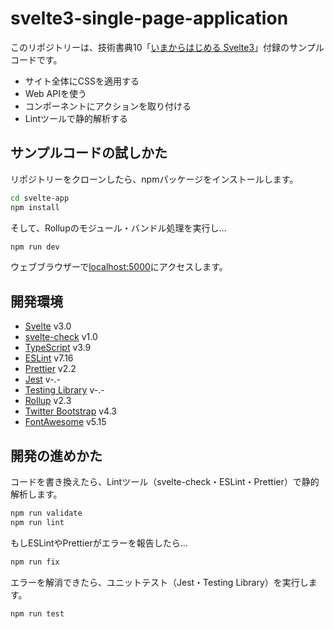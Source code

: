 # svelte3-single-page-application

このリポジトリーは、技術書典10「[いまからはじめる Svelte3](https://techbookfest.org/product/4925576424980480?productVariantID=5094401858600960)」付録のサンプルコードです。

* サイト全体にCSSを適用する
* Web APIを使う
* コンポーネントにアクションを取り付ける
* Lintツールで静的解析する

## サンプルコードの試しかた

リポジトリーをクローンしたら、npmパッケージをインストールします。

```bash
cd svelte-app
npm install
```

そして、Rollupのモジュール・バンドル処理を実行し...

```bash
npm run dev
```

ウェブブラウザーで[localhost:5000](http://localhost:5000)にアクセスします。

## 開発環境

* [Svelte](https://svelte.dev) v3.0
* [svelte-check](https://www.npmjs.com/package/svelte-check) v1.0
* [TypeScript]() v3.9
* [ESLint](https://eslint.org) v7.16
* [Prettier](https://prettier.io) v2.2
* [Jest](https://jestjs.io) v-.-
* [Testing Library](https://testing-library.com) v-.-
* [Rollup](https://rollupjs.org) v2.3
* [Twitter Bootstrap](https://getbootstrap.jp) v4.3
* [FontAwesome](https://fontawesome.com) v5.15

## 開発の進めかた

コードを書き換えたら、Lintツール（svelte-check・ESLint・Prettier）で静的解析します。

```bash
npm run validate
npm run lint
```

もしESLintやPrettierがエラーを報告したら...

```bash
npm run fix
```

エラーを解消できたら、ユニットテスト（Jest・Testing Library）を実行します。

```bash
npm run test
```
